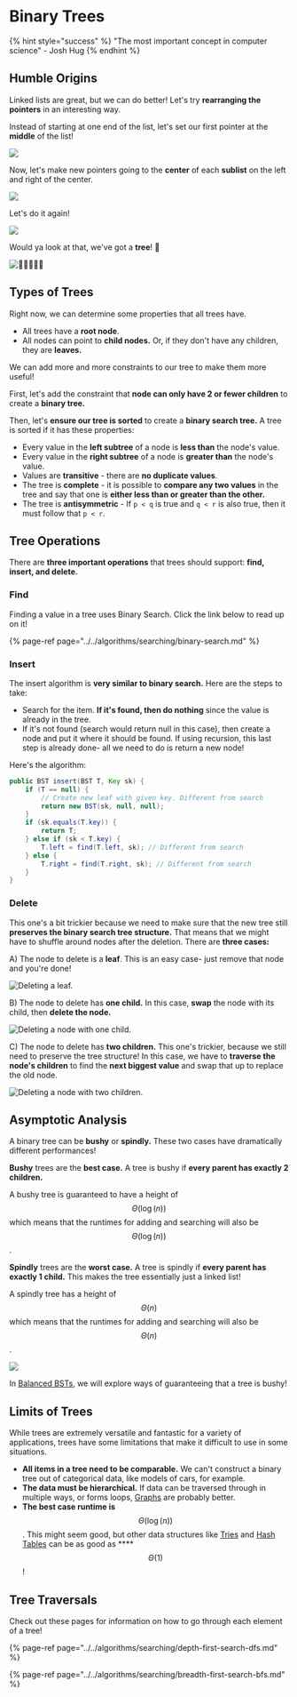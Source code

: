 # Binary Trees

{% hint style="success" %}
"The most important concept in computer science" - Josh Hug
{% endhint %}

## Humble Origins

Linked lists are great, but we can do better! Let's try **rearranging the pointers** in an interesting way.

Instead of starting at one end of the list, let's set our first pointer at the **middle** of the list!

![](../../.gitbook/assets/image%20%2830%29.png)

Now, let's make new pointers going to the **center** of each **sublist** on the left and right of the center.

![](../../.gitbook/assets/image%20%2894%29.png)

Let's do it again!

![](../../.gitbook/assets/image%20%2812%29.png)

Would ya look at that, we've got a **tree**! 🌲

![&#x1F332;&#x1F332;&#x1F332;&#x1F332;&#x1F332;](../../.gitbook/assets/image%20%2879%29.png)

## Types of Trees

Right now, we can determine some properties that all trees have.

* All trees have a **root node**.
* All nodes can point to **child nodes.** Or, if they don't have any children, they are **leaves.** 

We can add more and more constraints to our tree to make them more useful!

First, let's add the constraint that **node can only have 2 or fewer children** to create a **binary tree.**

Then, let's **ensure our tree is sorted** to create a **binary search tree.** A tree is sorted if it has these properties:

* Every value in the **left subtree** of a node is **less than** the node's value.
* Every value in the **right subtree** of a node is **greater than** the node's value.
* Values are **transitive** - there are **no duplicate values**.
* The tree is **complete** - it is possible to **compare any two values** in the tree and say that one is **either less than or greater than the other.**
* The tree is **antisymmetric** - If `p < q` is true and `q < r` is also true, then it must follow that `p < r`.

## Tree Operations

There are **three important operations** that trees should support: **find, insert, and delete.**

### **Find**

Finding a value in a tree uses Binary Search. Click the link below to read up on it!

{% page-ref page="../../algorithms/searching/binary-search.md" %}

### Insert

The insert algorithm is **very similar to binary search.** Here are the steps to take:

* Search for the item. **If it's found, then do nothing** since the value is already in the tree.
* If it's not found \(search would return null in this case\), then create a node and put it where it should be found. If using recursion, this last step is already done- all we need to do is return a new node!

Here's the algorithm:

```java
public BST insert(BST T, Key sk) {
    if (T == null) {
        // Create new leaf with given key. Different from search
        return new BST(sk, null, null); 
    }
    if (sk.equals(T.key)) {
        return T;
    } else if (sk < T.key) {
        T.left = find(T.left, sk); // Different from search
    } else {
        T.right = find(T.right, sk); // Different from search
    }
}
```

### Delete

This one's a bit trickier because we need to make sure that the new tree still **preserves the binary search tree structure.** That means that we might have to shuffle around nodes after the deletion. There are **three cases:**

A\) The node to delete is a **leaf**. This is an easy case- just remove that node and you're done!

![Deleting a leaf.](../../.gitbook/assets/image%20%2826%29.png)

B\) The node to delete has **one child.** In this case, **swap** the node with its child, then **delete the node.**

![Deleting a node with one child.](../../.gitbook/assets/image%20%284%29.png)

C\) The node to delete has **two children.** This one's trickier, because we still need to preserve the tree structure! In this case, we have to **traverse the node's children** to find the **next biggest value** and swap that up to replace the old node.

![Deleting a node with two children.](../../.gitbook/assets/image%20%2820%29.png)

## Asymptotic Analysis

A binary tree can be **bushy** or **spindly.** These two cases have dramatically different performances!

**Bushy** trees are the **best case.** A tree is bushy if **every parent has exactly 2 children.**

A bushy tree is guaranteed to have a height of $$\Theta(\log(n))$$ which means that the runtimes for adding and searching will also be $$\Theta(\log(n))$$ .

**Spindly** trees are the **worst case.** A tree is spindly if **every parent has exactly 1 child.** This makes the tree essentially just a linked list!

A spindly tree has a height of  $$\Theta(n)$$ which means that the runtimes for adding and searching will also be $$\Theta(n)$$ .

![](../../.gitbook/assets/image%20%2856%29.png)

In [Balanced BSTs](balanced-search-structures.md), we will explore ways of guaranteeing that a tree is bushy!

## Limits of Trees

While trees are extremely versatile and fantastic for a variety of applications, trees have some limitations that make it difficult to use in some situations.

* **All items in a tree need to be comparable.** We can't construct a binary tree out of categorical data, like models of cars, for example.
* **The data must be hierarchical.** If data can be traversed through in multiple ways, or forms loops, [Graphs](../graphs.md) are probably better.
* **The best case runtime is** $$\Theta(\log(n))$$ . This might seem good, but other data structures like [Tries](tries.md) and [Hash Tables](../hashing.md) can be as good as ****$$\Theta(1)$$ !

## Tree Traversals

Check out these pages for information on how to go through each element of a tree!

{% page-ref page="../../algorithms/searching/depth-first-search-dfs.md" %}

{% page-ref page="../../algorithms/searching/breadth-first-search-bfs.md" %}



